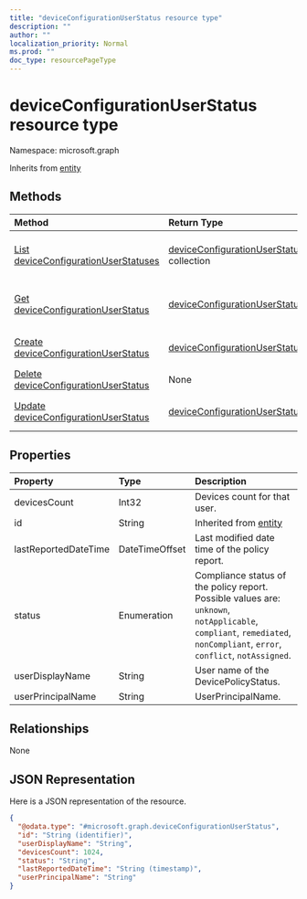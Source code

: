 ```yaml
---
title: "deviceConfigurationUserStatus resource type"
description: ""
author: ""
localization_priority: Normal
ms.prod: ""
doc_type: resourcePageType
---
```


# deviceConfigurationUserStatus resource type


Namespace: microsoft.graph




Inherits from [entity](../resources/entity.md)

## Methods
|Method|Return Type|Description|
|:---|:---|:---|
|[List deviceConfigurationUserStatuses](../api/deviceconfigurationuserstatus-list.md)|[deviceConfigurationUserStatus](../resources/deviceconfigurationuserstatus.md) collection|List properties and relationships of the [deviceConfigurationUserStatus](../resources/deviceconfigurationuserstatus.md) objects.|
|[Get deviceConfigurationUserStatus](../api/deviceconfigurationuserstatus-get.md)|[deviceConfigurationUserStatus](../resources/deviceconfigurationuserstatus.md)|Read properties and relationships of the [deviceConfigurationUserStatus](../resources/deviceconfigurationuserstatus.md) object.|
|[Create deviceConfigurationUserStatus](../api/deviceconfigurationuserstatus-create.md)|[deviceConfigurationUserStatus](../resources/deviceconfigurationuserstatus.md)|Create a new [deviceConfigurationUserStatus](../resources/deviceconfigurationuserstatus.md) object.|
|[Delete deviceConfigurationUserStatus](../api/deviceconfigurationuserstatus-delete.md)|None|Deletes a [deviceConfigurationUserStatus](../resources/deviceconfigurationuserstatus.md).|
|[Update deviceConfigurationUserStatus](../api/deviceconfigurationuserstatus-update.md)|[deviceConfigurationUserStatus](../resources/deviceconfigurationuserstatus.md)|Update the properties of a [deviceConfigurationUserStatus](../resources/deviceconfigurationuserstatus.md) object.|

## Properties
|Property|Type|Description|
|:---|:---|:---|
|devicesCount|Int32|Devices count for that user.|
|id|String| Inherited from [entity](../resources/entity.md)|
|lastReportedDateTime|DateTimeOffset|Last modified date time of the policy report.|
|status|Enumeration|Compliance status of the policy report. Possible values are: `unknown`, `notApplicable`, `compliant`, `remediated`, `nonCompliant`, `error`, `conflict`, `notAssigned`.|
|userDisplayName|String|User name of the DevicePolicyStatus.|
|userPrincipalName|String|UserPrincipalName.|

## Relationships
None

## JSON Representation
Here is a JSON representation of the resource.
<!-- {
  "blockType": "resource",
  "keyProperty": "id",
  "@odata.type": "microsoft.graph.deviceConfigurationUserStatus",
  "baseType": "microsoft.graph.entity",
  "openType": false
}
-->
``` json
{
  "@odata.type": "#microsoft.graph.deviceConfigurationUserStatus",
  "id": "String (identifier)",
  "userDisplayName": "String",
  "devicesCount": 1024,
  "status": "String",
  "lastReportedDateTime": "String (timestamp)",
  "userPrincipalName": "String"
}
```

